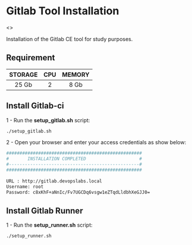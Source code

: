 # Gitlab Tool Installation

<<UNDER CONSTRUCTION...>>

Installation of the Gitlab CE tool for study purposes.

## Requirement

|STORAGE|CPU  |MEMORY|
|:---:  |:---:|:---: |
|25 Gb  |2    |8 Gb  |

## Install Gitlab-ci

1 - Run the **setup_gitlab.sh** script:
```bash
./setup_gitlab.sh
```

2 - Open your browser and enter your access credentials as show below: 
```bash
###################################################
#       INSTALLATION COMPLETED                    #
#-------------------------------------------------#
###################################################
 
URL : http://gitlab.devopslabs.local
Username: root
Password: c8xKhF+aNnIc/Fv7UGCDq6vsgw1eZTqdLldbhXeGJJ0=

```

## Install Gitlab Runner

1 - Run the **setup_runner.sh** script:
```bash
./setup_runner.sh
```  



